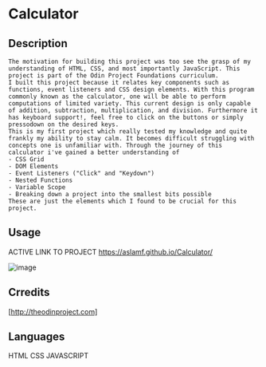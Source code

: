 # Calculator


## Description

    The motivation for building this project was too see the grasp of my understanding of HTML, CSS, and most importantly JavaScript. This project is part of the Odin Project Foundations curriculum. 
    I built this project because it relates key components such as functions, event listeners and CSS design elements. With this program commonly known as the calculator, one will be able to perform computations of limited variety. This current design is only capable of addition, subtraction, multiplication, and division. Furthermore it has keyboard support!, feel free to click on the buttons or simply pressodown on the desired keys. 
    This is my first project which really tested my knowledge and quite frankly my ability to stay calm. It becomes difficult struggling with concepts one is unfamiliar with. Through the journey of this calculator i've gained a better understanding of 
    - CSS Grid
    - DOM Elements
    - Event Listeners ("Click" and "Keydown")
    - Nested Functions
    - Variable Scope
    - Breaking down a project into the smallest bits possible
    These are just the elements which I found to be crucial for this project. 

## Usage
ACTIVE LINK TO PROJECT
https://aslamf.github.io/Calculator/

![image](https://user-images.githubusercontent.com/86327031/201507772-8d0ab966-946f-4e4b-93a7-b5b4608169e1.png)


## Crredits

[http://theodinproject.com]

## Languages 

HTML
CSS
JAVASCRIPT


